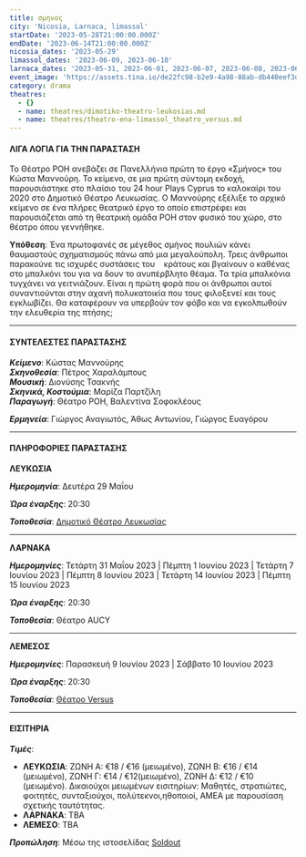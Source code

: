 ```yaml
---
title: σμηνος
city: 'Nicosia, Larnaca, limassol'
startDate: '2023-05-28T21:00:00.000Z'
endDate: '2023-06-14T21:00:00.000Z'
nicosia_dates: '2023-05-29'
limassol_dates: '2023-06-09, 2023-06-10'
larnaca_dates: '2023-05-31, 2023-06-01, 2023-06-07, 2023-06-08, 2023-06-14, 2023-06-15'
event_image: 'https://assets.tina.io/de22fc98-b2e9-4a98-88ab-db440eef3dc1/Sminos.jpg'
category: drama
theatres:
  - {}
  - name: theatres/dimotiko-theatro-leukosias.md
  - name: theatres/theatro-ena-limassol_theatro_versus.md
---
```


#### ΛΙΓΑ ΛΟΓΙΑ ΓΙΑ ΤΗΝ ΠΑΡΑΣΤΑΣΗ

Το Θέατρο ΡΟΗ ανεβάζει σε Πανελλήνια πρώτη το έργο «Σμήνος» του Κώστα Μαννούρη. Το κείμενο, σε μια πρώτη σύντομη εκδοχή, παρουσιάστηκε στο πλαίσιο του 24 hour Plays Cyprus το  καλοκαίρι του 2020 στο Δημοτικό Θέατρο Λευκωσίας. Ο Μαννούρης εξέλιξε το αρχικό κείμενο σε ένα πλήρες θεατρικό έργο το οποίο επιστρέφει και παρουσιάζεται από τη θεατρική ομάδα ΡΟΗ στον φυσικό του χώρο, στο θέατρο όπου γεννήθηκε.

**Υπόθεση**: Ένα πρωτοφανές σε μέγεθος σμήνος πουλιών κάνει θαυμαστούς σχηματισμούς πάνω από μια μεγαλούπολη. Τρεις άνθρωποι παρακούνε τις ισχυρές συστάσεις του     κράτους και βγαίνουν ο καθένας στο μπαλκόνι του για να δουν το ανυπέρβλητο θέαμα. Τα τρία μπαλκόνια τυγχάνει να γειτνιάζουν. Είναι η πρώτη
φορά που οι άνθρωποι αυτοί συναντιούνται στην αχανή πολυκατοικία που τους φιλοξενεί και τους εγκλωβίζει. Θα καταφέρουν να υπερβούν τον φόβο και να εγκολπωθούν την ελευθερία της πτήσης;

***

#### ΣΥΝΤΕΛΕΣΤΕΣ ΠΑΡΑΣΤΑΣΗΣ

***Κείμενο***: Κώστας Μαννούρης\
***Σκηνοθεσία***: Πέτρος Χαραλάμπους\
***Μουσική***: Διονύσης Τσακνής\
***Σκηνικά, Κοστούμια***: Μαρίζα Παρτζίλη\
***Παραγωγή***: Θέατρο ΡΟΗ, Βαλεντίνα Σοφοκλέους

***Ερμηνεία***: Γιώργος Αναγιωτός, Άθως Αντωνίου, Γιώργος Ευαγόρου

***

#### ΠΛΗΡΟΦΟΡΙΕΣ ΠΑΡΑΣΤΑΣΗΣ

**ΛΕΥΚΩΣΙΑ**

***Ημερομηνία***: Δευτέρα 29 Μαΐου

***Ώρα έναρξης***: 20:30

***Τοποθεσία***: [Δημοτικό Θέατρο Λευκωσίας](?#map "")

***

**ΛΑΡΝΑΚΑ**

***Ημερομηνίες***: Τετάρτη 31 Μαΐου 2023 | Πέμπτη 1 Ιουνίου 2023 | Τετάρτη 7 Ιουνίου 2023 | Πέμπτη 8 Ιουνίου 2023 | Τετάρτη 14 Ιουνίου 2023 | Πέμπτη 15 Ιουνίου 2023

***Ώρα έναρξης***: 20:30

***Τοποθεσία***: Θέατρο AUCY

***

**ΛΕΜΕΣΟΣ**

***Ημερομηνίες***: Παρασκευή 9 Ιουνίου 2023 | Σάββατο 10 Ιουνίου 2023

***Ώρα έναρξης***: 20:30

***Τοποθεσία***: [Θέατρο Versus](?#map "")

***

#### ΕΙΣΙΤΗΡΙΑ

***Τιμές***:

* **ΛΕΥΚΩΣΙΑ**: ΖΩΝΗ A: €18 / €16 (μειωμένο), ΖΩΝΗ B: €16 / €14 (μειωμένο), ΖΩΝΗ Γ: €14 / €12(μειωμένο), ΖΩΝΗ Δ: €12 / €10 (μειωμένο). Δικαιούχοι μειωμένων εισιτηρίων: Μαθητές, στρατιώτες, φοιτητές, συνταξιούχοι, πολύτεκνοι,ηθοποιοί, AMEA με παρουσίαση σχετικής ταυτότητας.
* **ΛΑΡΝΑΚΑ**: ΤΒΑ
* **ΛΕΜΕΣΟ**: TBA

***Προπώληση***: Μέσω της ιστοσελίδας [Soldout](https://www.soldoutticketbox.com/sminos-nif-may-2023/?lang=el "")
